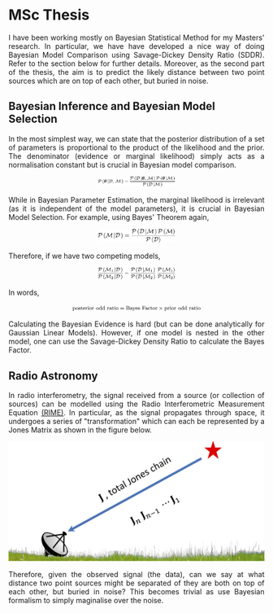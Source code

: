 <h1>MSc Thesis</h1>

<section>
	<p align="justify">I have been working mostly on Bayesian Statistical Method for my Masters' research. In particular, we have have developed a nice way of doing Bayesian Model Comparison using Savage-Dickey Density Ratio (SDDR). Refer to the section below for further details. Moreover, as the second part of the thesis, the aim is to predict the likely distance between two point sources which are on top of each other, but buried in noise.</a></p>

## Bayesian Inference and Bayesian Model Selection

<p align="justify"> In the most simplest way, we can state that the posterior distribution of a set of parameters is proportional to the product of the likelihood and the prior. The denominator (evidence or marginal likelihood) simply acts as a normalisation constant but is crucial in Bayesian model comparison.<a></p>

<p align="center"><img src="Figures/Figure_5.png" alt="bayes_5" width="30%" height="30%"></p>

<p align="justify"> While in Bayesian Parameter Estimation, the marginal likelihood is irrelevant (as it is independent of the model parameters), it is crucial in Bayesian Model Selection. For example, using Bayes' Theorem again, <a></p>

<p align="center"><img src="Figures/Figure_2.png" alt="bayes_2" width="30%" height="30%"></p>

<p align="justify"> Therefore, if we have two competing models, <a></p>

<p align="center"><img src="Figures/Figure_3.png" alt="bayes_3" width="30%" height="30%"></p>

<p align="justify"> In words, <a></p>

<p align="center"><img src="Figures/Figure_4.png" alt="bayes_3" width="50%" height="50%"></p>

<p align="justify"> Calculating the Bayesian Evidence is hard (but can be done analytically for Gaussian Linear Models). However, if one model is nested in the other model, one can use the Savage-Dickey Density Ratio to calculate the Bayes Factor. <a></p>

## Radio Astronomy

<p align="justify">In radio interferometry, the signal received from a source (or collection of sources) can be modelled using the Radio Interferometric Measurement Equation <a href="https://arxiv.org/abs/1101.1764">(RIME)</a>. In particular, as the signal propagates through space, it undergoes a series of "transformation" which can each be represented by a Jones Matrix as shown in the figure below.<a></p>

<p align="center"><img src="Figures/Jones_cropped.png" alt="Jones_Matrix" width="100%" height="100%"></p>

<p align="justify"> Therefore, given the observed signal (the data), can we say at what distance two point sources might be separated of they are both on top of each other, but buried in noise? This becomes trivial as use Bayesian formalism to simply maginalise over the noise.<a></p>
<!--
This is a comment

* * * *

## Link to File and Webpage

Link to another file in GitHub itself: [myFileName](Thesis/simple_ref.md)

Link to arXiv for example: [arXiv](http://arxiv.org/)

* * * *

## Font Format

_This creates italic text_

__Whereas this creates bold texts__

* * * *
-->






